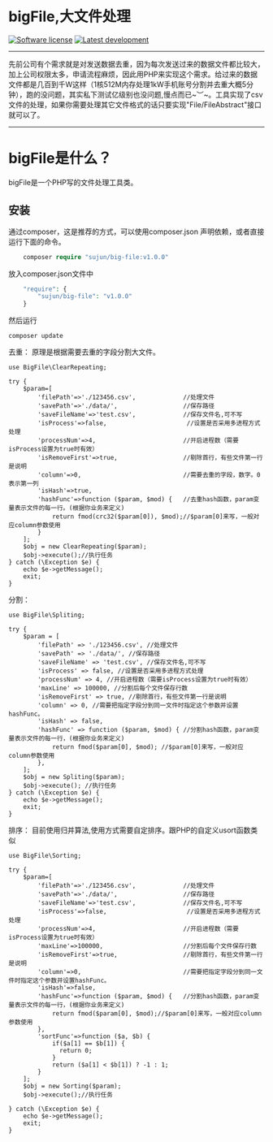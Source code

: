 # bigFile,大文件处理
[![Software license][ico-license]](LICENSE)
[![Latest development][ico-version-dev]][link-packagist]


-----

先前公司有个需求就是对发送数据去重，因为每次发送过来的数据文件都比较大，加上公司权限太多，申请流程麻烦，因此用PHP来实现这个需求。给过来的数据文件都是几百到千W这样（1核512M内存处理1kW手机账号分割并去重大概5分钟），跑的没问题，其实私下测试亿级别也没问题,慢点而已~︶~。工具实现了csv文件的处理，如果你需要处理其它文件格式的话只要实现"File/FileAbstract"接口就可以了。

----


# bigFile是什么？

bigFile是一个PHP写的文件处理工具类。

## 安装

通过composer，这是推荐的方式，可以使用composer.json 声明依赖，或者直接运行下面的命令。

```php
    composer require "sujun/big-file:v1.0.0"
```

放入composer.json文件中

```php
    "require": {
        "sujun/big-file": "v1.0.0"
    }
```

然后运行

```
composer update
```



去重：
原理是根据需要去重的字段分割大文件。

```
use BigFile\ClearRepeating;

try {
    $param=[
        'filePath'=>'./123456.csv',             //处理文件
        'savePath'=>'./data/',                  //保存路径
        'saveFileName'=>'test.csv',             //保存文件名,可不写
        'isProcess'=>false,                      //设置是否采用多进程方式处理
        'processNum'=>4,                        //开启进程数（需要isProcess设置为true时有效）
        'isRemoveFirst'=>true,                  //剔除首行，有些文件第一行是说明
        'column'=>0,                            //需要去重的字段，数字。0表示第一列
        'isHash'=>true,
        'hashFunc'=>function ($param, $mod) {   //去重hash函数，param变量表示文件的每一行。(根据你业务来定义)
            return fmod(crc32($param[0]), $mod);//$param[0]来写，一般对应column参数使用
        }
    ];
    $obj = new ClearRepeating($param);
    $obj->execute();//执行任务
} catch (\Exception $e) {
    echo $e->getMessage();
    exit;
}

```

分割：

```
use BigFile\Spliting;

try {
    $param = [
        'filePath' => './123456.csv', //处理文件
        'savePath' => './data/', //保存路径
        'saveFileName' => 'test.csv', //保存文件名,可不写
        'isProcess' => false, //设置是否采用多进程方式处理
        'processNum' => 4, //开启进程数（需要isProcess设置为true时有效）
        'maxLine' => 100000, //分割后每个文件保存行数
        'isRemoveFirst' => true, //剔除首行，有些文件第一行是说明
        'column' => 0, //需要把指定字段分到同一文件时指定这个参数并设置hashFunc。
        'isHash' => false,
        'hashFunc' => function ($param, $mod) { //分割hash函数，param变量表示文件的每一行，(根据你业务来定义)
            return fmod($param[0], $mod); //$param[0]来写，一般对应column参数使用
        },
    ];
    $obj = new Spliting($param);
    $obj->execute(); //执行任务
} catch (\Exception $e) {
    echo $e->getMessage();
    exit;
}

```

排序：
目前使用归并算法,使用方式需要自定排序。跟PHP的自定义usort函数类似

```
use BigFile\Sorting;

try {
    $param=[
        'filePath'=>'./123456.csv',             //处理文件
        'savePath'=>'./data/',                  //保存路径
        'saveFileName'=>'test.csv',             //保存文件名,可不写
        'isProcess'=>false,                      //设置是否采用多进程方式处理
        'processNum'=>4,                        //开启进程数（需要isProcess设置为true时有效）
        'maxLine'=>100000,                      //分割后每个文件保存行数
        'isRemoveFirst'=>true,                  //剔除首行，有些文件第一行是说明
        'column'=>0,                            //需要把指定字段分到同一文件时指定这个参数并设置hashFunc。
        'isHash'=>false,
        'hashFunc'=>function ($param, $mod) {   //分割hash函数，param变量表示文件的每一行，(根据你业务来定义)
            return fmod($param[0], $mod);//$param[0]来写，一般对应column参数使用
        },
        'sortFunc'=>function ($a, $b) {
            if($a[1] == $b[1]) {
              return 0;
            }
            return ($a[1] < $b[1]) ? -1 : 1;
        }
    ];
    $obj = new Sorting($param);
    $obj->execute();//执行任务

} catch (\Exception $e) {
    echo $e->getMessage();
    exit;
}

```


[ico-license]: https://img.shields.io/github/license/helei112g/payment.svg
[ico-version-dev]: https://img.shields.io/packagist/vpre/riverslei/payment.svg


[link-packagist]: https://packagist.org/packages/sujun/big-file
[link-downloads]: https://packagist.org/packages/sujun/big-file